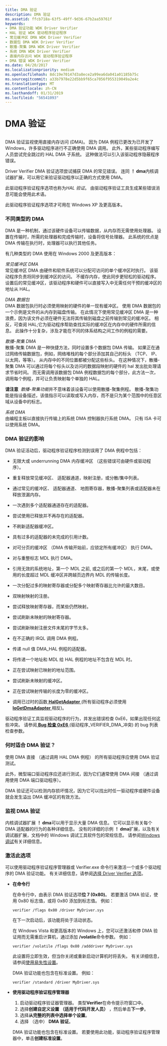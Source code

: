 ```yaml
---
title: DMA 验证
description: DMA 验证
ms.assetid: ffcb718a-63f5-49ff-9d36-67b2aa59761f
keywords:
- DMA 验证功能 WDK Driver Verifier
- HAL 验证 WDK 驱动程序验证程序
- 常见缓冲区 DMA WDK Driver Verifier
- 数据包 DMA WDK Driver Verifier
- 散播-聚集 DMA WDK Driver Verifier
- 系统 DMA WDK Driver Verifier
- 直接内存访问 WDK 驱动程序验证程序
- DMA 错误 WDK Driver Verifier
ms.date: 04/20/2017
ms.localizationpriority: medium
ms.openlocfilehash: 8dc19e70147d3a8ece2a99ea6da041a01185b75c
ms.sourcegitcommit: a33b7978e22d5bb9f65ca7056f955319049a2e4c
ms.translationtype: MT
ms.contentlocale: zh-CN
ms.lasthandoff: 01/31/2019
ms.locfileid: "56541093"
---
```

# <a name="dma-verification"></a>DMA 验证


## <span id="ddk_dma_verification_tools"></span><span id="DDK_DMA_VERIFICATION_TOOLS"></span>


DMA 验证监视使用直接内存访问 (DMA)。 因为 DMA 例程已更改为已开发了 Windows，许多驱动程序进行不正确使用 DMA 调用。 此外，某些驱动程序编写人员尝试完全跳过的 HAL DMA 子系统。 这种做法可以引入该驱动程序隐蔽程序错误。

Driver Verifier DMA 验证选项尝试捕获 DMA 的常见错误。 连同 **！ dma**内核调试器扩展，可以用它来验证驱动程序以正确的方式使用 DMA。

此驱动程序验证程序选项也称为*HAL 验证*。 由驱动程序验证工具生成某些错误消息可能会使用此术语。

此驱动程序验证程序选项才可用在 Windows XP 及更高版本。

### <a name="span-iddifferenttypesofdmaspanspan-iddifferenttypesofdmaspandifferent-types-of-dma"></a><span id="different_types_of_dma"></span><span id="DIFFERENT_TYPES_OF_DMA"></span>不同类型的 DMA

DMA 是一种机制，通过该硬件设备可以传输数据，从内存而无需使用处理器。 设置在传输时，所需的处理器和完成传输时，设备将信号处理器。 此系统的优点是 DMA 传输在执行时，处理器可以执行其他任务。

有几种类型的 DMA 使用在 Windows 2000 及更高版本：

<span id="Common-buffer_DMA"></span><span id="common-buffer_dma"></span><span id="COMMON-BUFFER_DMA"></span>*常见缓冲区 DMA*  
常见缓冲区 DMA 由硬件和软件系统可以分配可访问的单个缓冲区时执行。 该驱动程序负责将同步到缓冲区的访问。 不缓存内存，使此同步更轻松的驱动程序。 设置后的常见缓冲区，该驱动程序和硬件可以直接写入中无需任何干预的缓冲区的地址从 HAL。

<span id="Packet_DMA"></span><span id="packet_dma"></span><span id="PACKET_DMA"></span>*DMA 数据包*  
DMA 数据包执行时必须使用映射的硬件的单一现有缓冲区。 使用 DMA 数据包的一个示例是文件的从内存到磁盘传输。 在此情况下使用常见缓冲区 DMA 是一种浪费，因为该文件必须在硬件无法将其传输到磁盘之前传输到常见的缓冲区。 相反，可查阅 HAL;它为驱动程序帮助查找实际的缓冲区在内存中的硬件所需的信息。 此操作十分复杂，涉及才能在不同的体系结构之间工作的例程的需要。

<span id="Scatter_gather_DMA"></span><span id="scatter_gather_dma"></span><span id="SCATTER_GATHER_DMA"></span>*散播-聚集 DMA*  
散播-聚集 DMA 是一种快捷方法，同时设置多个数据包 DMA 传输。 如果正在通过网络传输数据包，例如，网络堆栈的每个部分添加其自己的标头 （TCP、 IP、 以太网，等等）。 从内存中的不同位置都被分配这些标头。 在这种情况下，散播-聚集 DMA 可以通过将每个标头以及访问的数据段映射的硬件的 hal 发出批处理请求节省时间。 而无需调用该数据包 DMA 例程数据包的每个部分，此方法一次，调用每个例程，并可让负责映射每个单独的 HAL。

**请注意**  *散播-聚集功能*并不意味着该设备可以使用散播-聚集例程。 散播-聚集功能是指设备描述，该值指示可以读取或写入内存，而不是只为某个范围中的任意区域从设备中的标志。

 

<span id="System_DMA"></span><span id="system_dma"></span><span id="SYSTEM_DMA"></span>*系统 DMA*  
由编程主板以直接执行传输上的系统 DMA 控制器执行系统 DMA。 只有 ISA 卡可以使用系统 DMA。

### <a name="span-ideffectsofdmaverificationspanspan-ideffectsofdmaverificationspaneffects-of-dma-verification"></a><span id="effects_of_dma_verification"></span><span id="EFFECTS_OF_DMA_VERIFICATION"></span>DMA 验证的影响

DMA 验证活动后，驱动程序验证程序检测到误用了 DMA 例程中包括：

-   无限大或 underrunning DMA 内存缓冲区 （这些错误可由硬件或驱动程序）。

-   重复释放常见缓冲区、 适配器通道，映射注册，或分散/集中列表。

-   通过常见的缓冲区、 适配器通道、 地图寄存器，散播-聚集列表或适配器未在释放泄漏内存。

-   一次遇到多个适配器通道存在的适配器。

-   尝试使用已释放并不再存在的适配器。

-   不刷新适配器缓冲区。

-   具有过多的适配器的未完成的引用计数。

-   对可分页的缓冲区 （DMA 传输开始前，应锁定所有缓冲区） 执行 DMA。

-   对与重整标志 MDL 执行 DMA。

-   引用无效的系统地址，第一个 MDL 之前, 或之后的第一个 MDL，末尾，或使用的长度超过 MDL 缓冲区并跨越页边界内 MDL 的传输长度。

-   一次分配过多的映射寄存器或分配多个映射寄存器比允许的最大数目。

-   双映射映射的注册。

-   尝试释放映射寄存器，而某些仍然映射。

-   尝试刷新未映射的映射寄存器。

-   尝试刷新映射注册文件末尾的字节太多。

-   在不正确的 IRQL 调用 DMA 例程。

-   传递 null 值 DMA\_HAL 例程的适配器。

-   将传递一个地址和 MDL 给 HAL 例程的地址不包含在 MDL 时。

-   正在尝试映射已映射的地址范围。

-   尝试刷新未映射的缓冲区。

-   正在尝试映射传输的长度为零的缓冲区。

-   调用已过时的函数[ **HalGetAdapter** ](https://msdn.microsoft.com/library/windows/hardware/ff546596) (所有驱动程序必须使用[ **IoGetDmaAdapter** ](https://msdn.microsoft.com/library/windows/hardware/ff549220)相反)。

驱动程序验证工具监视驱动程序的行为，并发出错误检查 0xE6，如果出现任何这些冲突。 请参阅[ **Bug 检查 0xE6** ](https://msdn.microsoft.com/library/windows/hardware/ff560341) (驱动程序\_VERIFIER\_DMA\_冲突) 的 bug 列表检查参数。

### <a name="span-idwhenisdmaverificationusefulspanspan-idwhenisdmaverificationusefulspanwhen-is-dma-verification-useful"></a><span id="when_is_dma_verification_useful_"></span><span id="WHEN_IS_DMA_VERIFICATION_USEFUL_"></span>何时适合 DMA 验证？

使用 DMA 直接 （通过调用 HAL DMA 例程） 的所有驱动程序应使用 DMA 验证测试。

此外，微型端口驱动程序应还进行测试，因为它们通常使用 DMA 间接 （通过调用使用 DMA 端口驱动程序）。

DMA 验证还可以检测内存损坏情况，因为它可以找出时任一驱动程序或硬件设备就会发生溢出 DMA 缓冲区的有效方法。

### <a name="span-idmonitoringdmaverificationspanspan-idmonitoringdmaverificationspanmonitoring-dma-verification"></a><span id="monitoring_dma_verification"></span><span id="MONITORING_DMA_VERIFICATION"></span>监视 DMA 验证

内核调试器扩展 **！ dma**可以用于显示大量 DMA 信息。 它可以显示有关每个 DMA 适配器的行为的各种详细信息。 没有的详细的示例 **！ dma**扩展，以及有关调试器扩展，文档中的 Windows 调试工具软件包的常规信息。 请参阅[Windows 调试](https://msdn.microsoft.com/library/windows/hardware/ff551063)有关详细信息。

### <a name="span-idactivatingthisoptionspanspan-idactivatingthisoptionspanactivating-this-option"></a><span id="activating_this_option"></span><span id="ACTIVATING_THIS_OPTION"></span>激活此选项

可以使用驱动程序验证程序管理器或 Verifier.exe 命令行来激活一个或多个驱动程序的 DMA 验证功能。 有关详细信息，请参阅[选择 Driver Verifier 选项](selecting-driver-verifier-options.md)。

-   **在命令行**

    在命令行中，由表示 DMA 验证选项**位 7 (0x80)**。 若要激活 DMA 验证，使用 0x80 标志值，或将 0x80 添加到标志值。 例如：

    ```
    verifier /flags 0x80 /driver MyDriver.sys
    ```

    在下一次启动后，该功能将处于活动状态。

    在 Windows Vista 和更高版本的 Windows 上，您可以还激活和停 DMA 验证用而无需重启计算机，通过添加 **/volatile**命令参数。 例如：

    ```
    verifier /volatile /flags 0x80 /adddriver MyDriver.sys
    ```

    此设置将立即生效，但当你关闭或重新启动计算机时将丢失。 有关详细信息，请参阅[使用易失性设置](using-volatile-settings.md)。

    DMA 验证功能也包含在标准设置。 例如：

    ```
    verifier /standard /driver MyDriver.sys
    ```

-   **使用驱动程序验证程序管理器**

    1.  启动驱动程序验证器管理器。 类型**Verifier**在命令提示符窗口中。
    2.  选择**创建自定义设置 （适用于代码开发人员）** ，然后单击**下一步**。
    3.  选择**从完整的列表中选择单个设置**。
    4.  选择 （选中） **DMA 验证**。

    DMA 验证功能也包含在标准设置。 若要使用此功能，驱动程序验证程序管理器中，单击**创建标准设置**。

 

 





